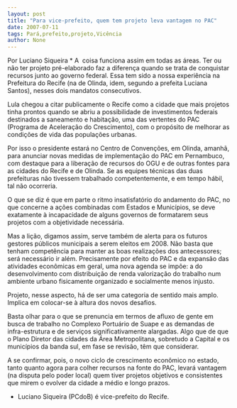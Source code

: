 ```yaml
---
layout: post
title: "Para vice-prefeito, quem tem projeto leva vantagem no PAC"
date: 2007-07-11
tags: Pará,prefeito,projeto,Vicência
author: None
---
```

Por Luciano Siqueira *
A &nbsp;coisa funciona assim em todas as &aacute;reas. Ter ou n&atilde;o ter projeto pr&eacute;-elaborado faz a diferen&ccedil;a quando se trata de conquistar recursos junto ao governo federal. Essa tem sido a nossa experi&ecirc;ncia na Prefeitura do Recife (na de Olinda, idem, segundo a prefeita Luciana Santos), nesses dois mandatos consecutivos.

Lula chegou a citar publicamente o Recife como a cidade que mais projetos tinha prontos quando se abriu a possibilidade de investimentos federais destinados a saneamento e habita&ccedil;&atilde;o, uma das vertentes do PAC (Programa de Acelera&ccedil;&atilde;o do Crescimento), com o
prop&oacute;sito de melhorar as condi&ccedil;&otilde;es de vida das popula&ccedil;&otilde;es urbanas.

Por isso o presidente estar&aacute; no Centro de Conven&ccedil;&otilde;es, em Olinda, amanh&atilde;, para anunciar novas medidas de implementa&ccedil;&atilde;o do PAC em Pernambuco, com destaque para a libera&ccedil;&atilde;o de recursos do OGU e de outras fontes para as cidades do Recife e de Olinda. Se as equipes t&eacute;cnicas das duas prefeituras n&atilde;o tivessem trabalhado competentemente, e em tempo h&aacute;bil, tal n&atilde;o ocorreria.

O que se diz &eacute; que em parte o ritmo insatisfat&oacute;rio do andamento do PAC, no que concerne a a&ccedil;&otilde;es combinadas com Estados e Munic&iacute;pios, se deve exatamente &agrave; incapacidade de alguns governos de formatarem seus projetos com a objetividade necess&aacute;ria.

Mas a li&ccedil;&atilde;o, digamos assim, serve tamb&eacute;m de alerta para os futuros gestores p&uacute;blicos municipais a serem eleitos em 2008. N&atilde;o basta que tenham compet&ecirc;ncia para manter as boas realiza&ccedil;&otilde;es dos antecessores; ser&aacute; necess&aacute;rio ir al&eacute;m. Precisamente por efeito do PAC e da expans&atilde;o das atividades econ&ocirc;micas em geral, uma nova agenda se imp&otilde;e: a do desenvolvimento com distribui&ccedil;&atilde;o de renda valoriza&ccedil;&atilde;o do trabalho num ambiente urbano fisicamente organizado e socialmente menos injusto.

Projeto, nesse aspecto, h&aacute; de ser uma categoria de sentido mais amplo. Implica em colocar-se &agrave; altura dos novos desafios.

Basta olhar para o que se prenuncia em termos de afluxo de gente em busca de trabalho no Complexo Portu&aacute;rio de Suape e as demandas de infra-estrutura e de servi&ccedil;os significativamente alargadas. Algo que de que o Plano Diretor das cidades da &Aacute;rea Metropolitana, sobretudo a Capital e os munic&iacute;pios da banda sul, em fase se revis&atilde;o, t&ecirc;m que considerar.

A se confirmar, pois, o novo ciclo de crescimento econ&ocirc;mico no estado, tanto quanto agora para colher recursos na fonte do PAC, levar&aacute; vantagem (na disputa pelo poder local) quem tiver projetos objetivos e consistentes que mirem o evolver da cidade a m&eacute;dio e longo prazos.
* Luciano Siqueira (PCdoB) &eacute; vice-prefeito do Recife. 